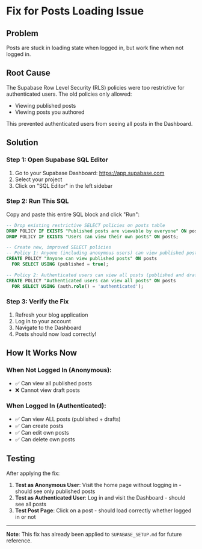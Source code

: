 # Fix for Posts Loading Issue

## Problem

Posts are stuck in loading state when logged in, but work fine when not logged in.

## Root Cause

The Supabase Row Level Security (RLS) policies were too restrictive for authenticated users. The old policies only allowed:

- Viewing published posts
- Viewing posts you authored

This prevented authenticated users from seeing all posts in the Dashboard.

## Solution

### Step 1: Open Supabase SQL Editor

1. Go to your Supabase Dashboard: https://app.supabase.com
2. Select your project
3. Click on "SQL Editor" in the left sidebar

### Step 2: Run This SQL

Copy and paste this entire SQL block and click "Run":

```sql
-- Drop existing restrictive SELECT policies on posts table
DROP POLICY IF EXISTS "Published posts are viewable by everyone" ON posts;
DROP POLICY IF EXISTS "Users can view their own posts" ON posts;

-- Create new, improved SELECT policies
-- Policy 1: Anyone (including anonymous users) can view published posts
CREATE POLICY "Anyone can view published posts" ON posts
  FOR SELECT USING (published = true);

-- Policy 2: Authenticated users can view all posts (published and drafts)
CREATE POLICY "Authenticated users can view all posts" ON posts
  FOR SELECT USING (auth.role() = 'authenticated');
```

### Step 3: Verify the Fix

1. Refresh your blog application
2. Log in to your account
3. Navigate to the Dashboard
4. Posts should now load correctly!

## How It Works Now

### When Not Logged In (Anonymous):

- ✅ Can view all published posts
- ❌ Cannot view draft posts

### When Logged In (Authenticated):

- ✅ Can view ALL posts (published + drafts)
- ✅ Can create posts
- ✅ Can edit own posts
- ✅ Can delete own posts

## Testing

After applying the fix:

1. **Test as Anonymous User**: Visit the home page without logging in - should see only published posts
2. **Test as Authenticated User**: Log in and visit the Dashboard - should see all posts
3. **Test Post Page**: Click on a post - should load correctly whether logged in or not

---

**Note**: This fix has already been applied to `SUPABASE_SETUP.md` for future reference.

